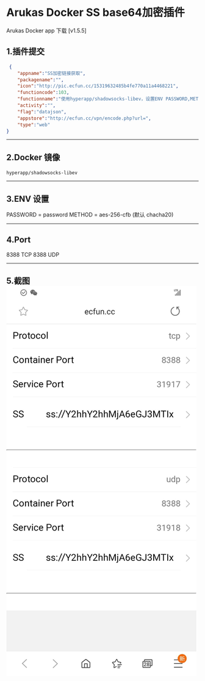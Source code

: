 # Arukas Docker SS base64加密插件

Arukas Docker app 下载 [v1.5.5]


## 1.插件提交

```JSON
 {
    "appname":"SS加密链接获取",
    "packagename":"",
    "icon":"http://pic.ecfun.cc/15319632485b4fe770a11a4468221",
    "functioncode":103,
    "functionname":"使用hyperapp/shadowsocks-libev，设置ENV PASSWORD,METHOD=chacha20",
    "activity":"",
    "flag":"datajson",
    "appstore":"http://ecfun.cc/vpn/encode.php?url=",
    "type":"web"
}
```

-------

## 2.Docker 镜像
`hyperapp/shadowsocks-libev`

-------

## 3.ENV 设置
PASSWORD = password
METHOD = aes-256-cfb (默认 chacha20)

-------

## 4.Port
8388 TCP
8388 UDP

-------

## 5.截图![E0CB69D7F80B4777175B4289081D4F8E](media/15637795215872/E0CB69D7F80B4777175B4289081D4F8E.jpg)

